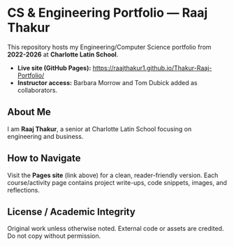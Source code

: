 # CS & Engineering Portfolio — Raaj Thakur
This repository hosts my Engineering/Computer Science portfolio from **2022-2026** at **Charlotte Latin School**.
- **Live site (GitHub Pages):** <https://raajthakur1.github.io/Thakur-Raaj-Portfolio/>
- **Instructor access:** Barbara Morrow and Tom Dubick added as collaborators.

## About Me
I am **Raaj Thakur**, a senior at Charlotte Latin School focusing on engineering and business.

## How to Navigate
Visit the **Pages site** (link above) for a clean, reader-friendly version.
Each course/activity page contains project write-ups, code snippets, images,
and reflections.

## License / Academic Integrity
Original work unless otherwise noted. External code or assets are credited.
Do not copy without permission.
